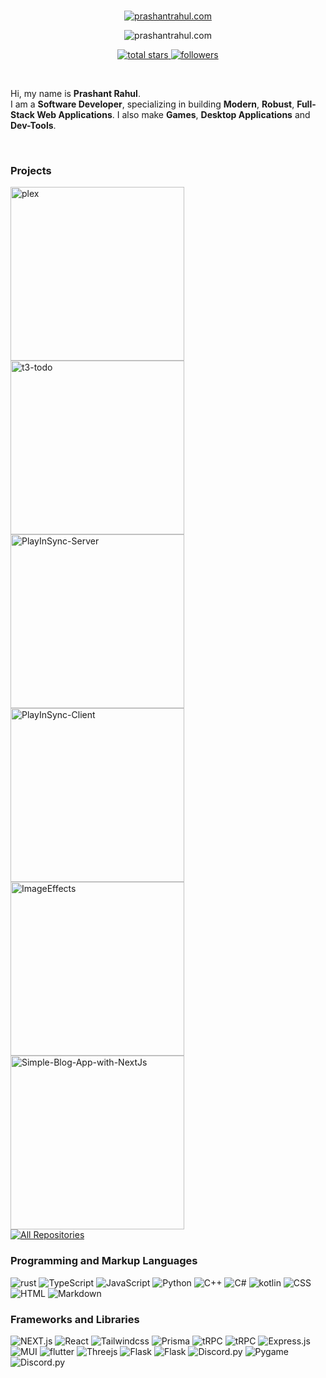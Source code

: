 <br>
<!-- name -->
<p align='center'>
<a href='https://prashantrahul.com' target='_blank'>
<img src="https://readme-typing-svg.demolab.com?font=Poppins&weight=800&size=50&duration=2000&pause=1000000&color=1DF2DD&center=true&vCenter=true&repeat=false&width=435&height=45&lines=Prashant+Rahul" alt="prashantrahul.com" />
</a>
</p>

<!-- Details -->
<p align='center'>
<img src="https://readme-typing-svg.demolab.com?font=Fira+Code&pause=400&duration=3000&width=435&center=true&color=21A6A6&lines=Full-Stack+Web+Applications;Games;Desktop+Applications;Dev-Tools" alt="prashantrahul.com" />
</p>

<!-- badges -->
<p align="center">
<a href="https://github.com/prashantrahul141?tab=repositories&sort=stargazers">
<img alt="total stars" title="Total stars on GitHub" src="https://custom-icon-badges.demolab.com/github/stars/prashantrahul141?color=188585&style=for-the-badge&labelColor=2C3840&logo=star"/>
</a>
    
<a href="https://github.com/prashantrahul141?tab=followers">
<img alt="followers" title="Follow me on Github" src="https://custom-icon-badges.demolab.com/github/followers/prashantrahul141?color=188585&labelColor=2C3840&style=for-the-badge&logo=person-add&label=Follow&logoColor=white"/>
</a>

<!-- <a href='https://twitter.com/prashrahul141' target='_blank'>
<img title="Follow me on Twitter" alt="followers"  src="https://custom-icon-badges.demolab.com/twitter/follow/prashrahul141?color=188585&label=%40prashrahul141&logo=twitter&logoColor=white&style=for-the-badge&labelColor=2C3840">
</a> -->
</p>
<br>

Hi, my name is <b>Prashant Rahul</b>.<br>I am a <b>Software Developer</b>, specializing in building <b>Modern</b>, <b>Robust</b>, <b>Full-Stack Web Applications</b>. I also make <b>Games</b>, <b>Desktop Applications</b> and <b>Dev-Tools</b>.

<br>
<!-- Projects -->
<h3>Projects</h3>
 
 <a target='_blank' href="https://github.com/prashantrahul141/plex">
<img width="278"  src="https://denvercoder1-github-readme-stats.vercel.app/api/pin/?username=prashantrahul141&repo=plex&theme=react&bg_color=1F222E&title_color=1DF2DD&icon_color=F8D866&hide_border=true&show_description=true&count_private=true&border_radius=6" alt="plex"/>
</a>

<a target='_blank' href="https://github.com/prashantrahul141/t3-todo">
<img width="278" src="https://denvercoder1-github-readme-stats.vercel.app/api/pin/?username=prashantrahul141&repo=t3-todo&theme=react&bg_color=1F222E&title_color=1DF2DD&icon_color=F8D866&hide_border=true&show_description=true&count_private=true&border_radius=6" alt="t3-todo"/>
</a>
<br>

<a target='_blank' href="https://github.com/prashantrahul141/PlayInSync-Server">
<img width="278" src="https://denvercoder1-github-readme-stats.vercel.app/api/pin/?username=prashantrahul141&repo=PlayInSync-Server&theme=react&bg_color=1F222E&title_color=1DF2DD&icon_color=F8D866&hide_border=true&show_description=true&count_private=true&border_radius=6" alt="PlayInSync-Server"/>
</a>

<a target='_blank' href="https://github.com/prashantrahul141/PlayInSync-Client">
<img width="278" src="https://denvercoder1-github-readme-stats.vercel.app/api/pin/?username=prashantrahul141&repo=PlayInSync-Client&theme=react&bg_color=1F222E&title_color=1DF2DD&icon_color=F8D866&hide_border=true&show_description=true&count_private=true&border_radius=6" alt="PlayInSync-Client"/>
</a>

<br>

<a target='_blank' href="https://github.com/prashantrahul141/ImageEffects">
<img width="278"  src="https://denvercoder1-github-readme-stats.vercel.app/api/pin/?username=prashantrahul141&repo=ImageEffects&theme=react&bg_color=1F222E&title_color=1DF2DD&icon_color=F8D866&hide_border=true&show_description=true&count_private=true&border_radius=6" alt="ImageEffects"/>
</a>

<a target='_blank' href="https://github.com/prashantrahul141/Simple-Blog-App-with-NEXTJS">
<img width="278"  src="https://denvercoder1-github-readme-stats.vercel.app/api/pin/?username=prashantrahul141&repo=Simple-Blog-App-with-NEXTJS&theme=react&bg_color=1F222E&title_color=1DF2DD&icon_color=F8D866&hide_border=true&show_description=true&count_private=true&border_radius=6" alt="Simple-Blog-App-with-NextJs"/>
</a>
<br>
<a href="https://github.com/prashantrahul141?tab=repositories"><img alt="All Repositories" title="All Repositories" src="https://custom-icon-badges.demolab.com/badge/-Click%20Here%20For%20All%20My%20Repos-1F222E?style=for-the-badge&logoColor=1DF2DD&logo=repo&border_radius=6"/></a>

<!-- fav tools -->
<!-- <summary><h2>️My Favourite Tools</h2></summary> -->
<br>
<h3>Programming and Markup Languages</h3>
<img alt="rust" src="https://custom-icon-badges.demolab.com/badge/rust-04211e?logo=rust&logoColor=1DF2DD&style=for-the-badge">
<img alt="TypeScript" src="https://img.shields.io/badge/TypeScript-04211e.svg?logo=typescript&logoColor=1DF2DD&style=for-the-badge">
<img alt="JavaScript" src="https://img.shields.io/badge/JavaScript-04211e.svg?logo=javascript&logoColor=1DF2DD&style=for-the-badge">
<img alt="Python" src="https://img.shields.io/badge/Python-04211e.svg?logo=python&logoColor=1DF2DD&style=for-the-badge">
<img alt="C++" src="https://custom-icon-badges.demolab.com/badge/C++-04211e.svg?logo=cpp2&logoColor=1DF2DD&style=for-the-badge">
<img alt="C#" src="https://custom-icon-badges.demolab.com/badge/C%23-04211e.svg?logo=cs2&logoColor=1DF2DD&style=for-the-badge">
<img alt="kotlin" src="https://custom-icon-badges.demolab.com/badge/kotlin-04211e?logo=kotlin&logoColor=1DF2DD&style=for-the-badge">
<img alt="CSS" src="https://img.shields.io/badge/CSS-04211e.svg?logo=css3&logoColor=1DF2DD&style=for-the-badge">
<img alt="HTML" src="https://img.shields.io/badge/HTML-04211e.svg?logo=html5&logoColor=1DF2DD&style=for-the-badge">
<img alt="Markdown" src="https://img.shields.io/badge/Markdown-04211e.svg?logo=markdown&logoColor=1DF2DD&style=for-the-badge">
<br>
<h3>Frameworks and Libraries</h3>
<img alt="NEXT.js" src="https://img.shields.io/badge/NextJS-04211e.svg?logo=nextdotjs&logoColor=1DF2DD&style=for-the-badge">
<img alt="React" src="https://img.shields.io/badge/React-04211e.svg?logo=react&logoColor=1DF2DD&style=for-the-badge">
<img alt="Tailwindcss" src="https://img.shields.io/badge/Tailwindcss-04211e.svg?logo=tailwindcss&logoColor=1DF2DD&style=for-the-badge">
<img alt="Prisma" src="https://img.shields.io/badge/Prisma-04211e.svg?logo=prisma&logoColor=1DF2DD&style=for-the-badge">
<img alt="tRPC" src="https://img.shields.io/badge/tRPC-04211e.svg?logo=trpc&logoColor=1DF2DD&style=for-the-badge">
<img alt="tRPC" src="https://img.shields.io/badge/framer-04211e.svg?logo=framer&logoColor=1DF2DD&style=for-the-badge">
<img alt="Express.js" src="https://img.shields.io/badge/Express.js-04211e.svg?logo=express&logoColor=1DF2DD&style=for-the-badge">
<img alt="MUI" src="https://img.shields.io/badge/MUI-04211e.svg?logo=mui&logoColor=1DF2DD&style=for-the-badge">
<img alt="flutter" src="https://img.shields.io/badge/flutter-04211e.svg?logo=flutter&logoColor=1DF2DD&style=for-the-badge">
<img alt="Threejs" src="https://img.shields.io/badge/Three.js-04211e.svg?logo=Threedotjs&logoColor=1DF2DD&style=for-the-badge">
<img alt="Flask" src="https://img.shields.io/badge/Flask-04211e.svg?logo=flask&logoColor=1DF2DD&style=for-the-badge">
<img alt="Flask" src="https://img.shields.io/badge/socketdotio-04211e.svg?logo=socketdotio&logoColor=1DF2DD&style=for-the-badge">
<img alt="Discord.py" src="https://custom-icon-badges.demolab.com/badge/unity-04211e.svg?logo=unity&logoColor=1DF2DD&style=for-the-badge">
<img alt="Pygame" src="https://custom-icon-badges.demolab.com/badge/Pygame-04211e.svg?logo=pygame&logoColor=1DF2DD&style=for-the-badge">
<img alt="Discord.py" src="https://custom-icon-badges.demolab.com/badge/Discord.py-04211e.svg?logo=dpy&logoColor=1DF2DD&style=for-the-badge">

<br>
<!-- <h4>🗄️ Databases and Cloud Hosting</h4>
<img alt="Vercel" src="https://img.shields.io/badge/Vercel-04211e.svg?logo=vercel&logoColor=1DF2DD&style=for-the-badge">
<img alt="railway" src="https://img.shields.io/badge/Railway-04211e.svg?logo=railway&logoColor=1DF2DD&style=for-the-badge">
<img alt="Netlify" src="https://img.shields.io/badge/Netlify-04211e.svg?logo=Netlify&logoColor=1DF2DD&style=for-the-badge">
<img alt="GitHub Pages" src="https://img.shields.io/badge/GitHub%20Pages-04211e.svg?logo=github&logoColor=1DF2DD&style=for-the-badge">
<img alt="Heroku" src="https://img.shields.io/badge/Heroku-04211e.svg?logo=heroku&logoColor=1DF2DD&style=for-the-badge">
<img alt="MongoDB" src ="https://img.shields.io/badge/MongoDB-04211e.svg?logo=mongodb&logoColor=1DF2DD&style=for-the-badge">
<img alt="MySQL" src="https://img.shields.io/badge/MySQL-04211e.svg?logo=mysql&logoColor=1DF2DD&style=for-the-badge">
<img alt="PostgreSQL" src ="https://img.shields.io/badge/PostgreSQL-04211e.svg?logo=postgresql&logoColor=1DF2DD&style=for-the-badge">
<img alt="Repl.it" src="https://img.shields.io/badge/Repl.it-04211e.svg?logo=Replit&logoColor=1DF2DD&style=for-the-badge">
<img alt="SQLite" src ="https://img.shields.io/badge/SQLite-04211e.svg?logo=sqlite&logoColor=1DF2DD&style=for-the-badge">
<br>
<h4>💻 Software and Tools</h4>
<img alt="Git" src="https://img.shields.io/badge/Git-04211e.svg?logo=git&logoColor=1DF2DD&style=for-the-badge">
<img alt="Visual Studio Code" src="https://img.shields.io/badge/Visual%20Studio%20Code-04211e.svg?logo=visual-studio-code&logoColor=1DF2DD&style=for-the-badge">
<img alt="Visual Studio" src="https://img.shields.io/badge/Visual%20Studio-04211e.svg?logo=visual-studio&logoColor=1DF2DD&style=for-the-badge">
<img alt="Sublime Text" src="https://img.shields.io/badge/Sublime%20Text-04211e.svg?logo=sublimetext&logoColor=1DF2DD&style=for-the-badge">
<img alt="Postman" src="https://img.shields.io/badge/Postman-04211e?logo=postman&logoColor=1DF2DD&style=for-the-badge">
<img alt="Terminal" src="https://img.shields.io/badge/Windows%20Terminal-04211e.svg?logo=windowsterminal&logoColor=1DF2DD&style=for-the-badge">
<img alt="Bitwarden" src="https://img.shields.io/badge/-Bitwarden-04211e?logo=bitwarden&logoColor=1DF2DD&style=for-the-badge">
<img alt="ASeprite" src="https://img.shields.io/badge/-Aseprite-04211e?logo=aseprite&logoColor=1DF2DD&style=for-the-badge">
<img alt="Gimp" src="https://img.shields.io/badge/-Gimp-04211e?logo=gimp&logoColor=1DF2DD&style=for-the-badge">
<img alt="Brave" src="https://img.shields.io/badge/-Brave-04211e?logo=brave&logoColor=1DF2DD&style=for-the-badge">
<img alt="Dark Reader" src="https://img.shields.io/badge/-Dark%20Reader-04211e?logo=dark-reader&logoColor=1DF2DD&style=for-the-badge">
<img alt="Android Studio" src="https://img.shields.io/badge/Android%20Studio-04211e.svg?logo=android-studio&logoColor=1DF2DD&style=for-the-badge">
<img alt="Audacity" src="https://img.shields.io/badge/-Audacity-04211e.svg?logo=audacity&logoColor=1DF2DD&style=for-the-badge"> -->

<!-- <br> -->
<!-- Github details
<summary><h2>📊 Github Stats and Activity</h2></summary>
<h4>🔥 Streak Stats</h4>
<img src='https://streak-stats.demolab.com?user=prashantrahul141&theme=dark&hide_border=true&border_radius=8&stroke=188585&ring=1DF2DD&currStreakLabel=1DF2DD&fire=B2F2EE&sideLabels=18C5B4&background=1F222E'/>
<h4>💻 GitHub Profile Stats</h4>
<img alt="Prashant's Top Languages" src="https://denvercoder1-github-readme-stats.vercel.app/api/top-langs/?username=prashantrahul141&langs_count=8&layout=compact&theme=react&hide_border=true&bg_color=1F222E&title_color=1DF2DD&icon_color=F8D866&hide=Jupyter%20Notebook&border_radius=8" height="192px"/>
<br>
<img alt="Prashant's Github Stats" src="https://denvercoder1-github-readme-stats.vercel.app/api/?username=prashantrahul141&show_icons=true&include_all_commits=true&count_private=true&theme=react&hide_border=true&bg_color=1F222E&title_color=1DF2DD&icon_color=F8D866&border_radius=8" height="192px"/>
<br>
<img alt="Prashant's Activity Graph" src="https://github-readme-activity-graph.vercel.app/graph/?username=prashantrahul141&bg_color=1F222E&color=21A6A6&line=1DF2DD&point=F8D866&hide_border=true&title_color=1DF2DD&radius=10&area=true&area_color=21a6a6&border_radius=8" />
